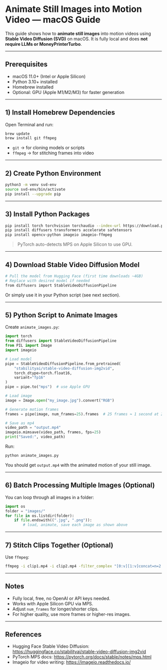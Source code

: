 # Animate Still Images into Motion Video — macOS Guide

This guide shows how to **animate still images** into motion videos using **Stable Video Diffusion (SVD)** on macOS. It is fully local and does **not require LLMs or MoneyPrinterTurbo**.

---

## Prerequisites

- macOS 11.0+ (Intel or Apple Silicon)
- Python 3.10+ installed
- Homebrew installed
- Optional: GPU (Apple M1/M2/M3) for faster generation

---

## 1) Install Homebrew Dependencies

Open Terminal and run:

```bash
brew update
brew install git ffmpeg
```

- `git` → for cloning models or scripts
- `ffmpeg` → for stitching frames into video

---

## 2) Create Python Environment

```bash
python3 -m venv svd-env
source svd-env/bin/activate
pip install --upgrade pip
```

---

## 3) Install Python Packages

```bash
pip install torch torchvision torchaudio --index-url https://download.pytorch.org/whl/cpu
pip install diffusers transformers accelerate safetensors
pip install opencv-python imageio imageio-ffmpeg
```

> PyTorch auto-detects MPS on Apple Silicon to use GPU.

---

## 4) Download Stable Video Diffusion Model

```bash
# Pull the model from Hugging Face (first time downloads ~4GB)
# Replace with desired model if needed
from diffusers import StableVideoDiffusionPipeline
```

Or simply use it in your Python script (see next section).

---

## 5) Python Script to Animate Images

Create `animate_images.py`:

```python
import torch
from diffusers import StableVideoDiffusionPipeline
from PIL import Image
import imageio

# Load model
pipe = StableVideoDiffusionPipeline.from_pretrained(
    "stabilityai/stable-video-diffusion-img2vid",
    torch_dtype=torch.float16,
    variant="fp16"
)
pipe = pipe.to("mps")  # use Apple GPU

# Load image
image = Image.open("my_image.jpg").convert("RGB")

# Generate motion frames
frames = pipe(image, num_frames=25).frames  # 25 frames ≈ 1 second at 25fps

# Save as mp4
video_path = "output.mp4"
imageio.mimsave(video_path, frames, fps=25)
print("Saved:", video_path)
```

Run:
```bash
python animate_images.py
```

You should get `output.mp4` with the animated motion of your still image.

---

## 6) Batch Processing Multiple Images (Optional)

You can loop through all images in a folder:

```python
import os
folder = "images/"
for file in os.listdir(folder):
    if file.endswith((".jpg", ".png")):
        # load, animate, save each image as shown above
```

---

## 7) Stitch Clips Together (Optional)

Use `ffmpeg`:
```bash
ffmpeg -i clip1.mp4 -i clip2.mp4 -filter_complex "[0:v][1:v]concat=n=2:v=1:a=0[out]" -map "[out]" final.mp4
```

---

## Notes

- Fully local, free, no OpenAI or API keys needed.
- Works with Apple Silicon GPU via MPS.
- Adjust `num_frames` for longer/shorter clips.
- For higher quality, use more frames or higher-res images.

---

## References

- Hugging Face Stable Video Diffusion: https://huggingface.co/stabilityai/stable-video-diffusion-img2vid
- PyTorch MPS docs: https://pytorch.org/docs/stable/notes/mps.html
- Imageio for video writing: https://imageio.readthedocs.io/

